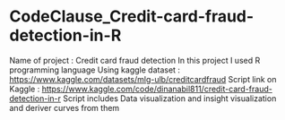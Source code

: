 # CodeClause_Credit-card-fraud-detection-in-R
Name of project : Credit card fraud detection
In this project I used R programming language 
Using kaggle dataset : https://www.kaggle.com/datasets/mlg-ulb/creditcardfraud 
Script link on Kaggle : https://www.kaggle.com/code/dinanabil811/credit-card-fraud-detection-in-r
Script includes Data visualization and insight visualization and deriver curves from them 
